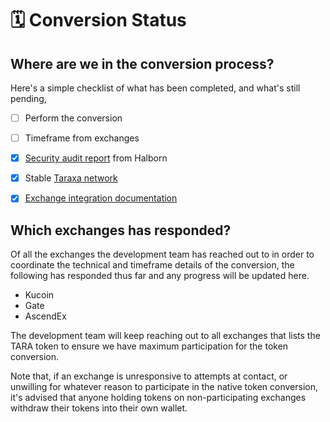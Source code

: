 # 🗓 Conversion Status

## Where are we in the conversion process?&#x20;

Here's a simple checklist of what has been completed, and what's still pending,&#x20;

* [ ] Perform the conversion
* [ ] Timeframe from exchanges
* [x] [Security audit report](https://github.com/HalbornSecurity/PublicReports/blob/master/L1%20Audits/Taraxa\_Node\_EVM\_L1\_Security\_Audit\_Report\_Halborn\_Final.pdf) from Halborn&#x20;
* [x] Stable [Taraxa network](https://explorer.mainnet.taraxa.io/)
* [x] [Exchange integration documentation](../faq/exchange-integration.md)



## Which exchanges has responded?&#x20;

Of all the exchanges the development team has reached out to in order to coordinate the technical and timeframe details of the conversion, the following has responded thus far and any progress will be updated here.&#x20;

* Kucoin
* Gate
* AscendEx

The development team will keep reaching out to all exchanges that lists the TARA token to ensure we have maximum participation for the token conversion.&#x20;

Note that, if an exchange is unresponsive to attempts at contact, or unwilling for whatever reason to participate in the native token conversion, it's advised that anyone holding tokens on non-participating exchanges withdraw their tokens into their own wallet.&#x20;
